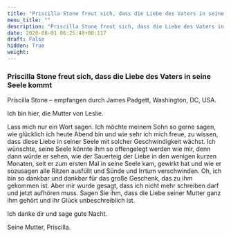 ```yaml
---
title: "Priscilla Stone freut sich, dass die Liebe des Vaters in seine Seele kommt"
menu_title: ""
description: "Priscilla Stone freut sich, dass die Liebe des Vaters in seine Seele kommt"
date: 2020-08-01 06:25:48+00:117
draft: False
hidden: True
weight:
---
```

### Priscilla Stone freut sich, dass die Liebe des Vaters in seine Seele kommt

Priscilla Stone – empfangen durch James Padgett, Washington, DC, USA.

Ich bin hier, die Mutter von Leslie.

Lass mich nur ein Wort sagen. Ich möchte meinem Sohn so gerne sagen, wie glücklich ich heute Abend bin und wie sehr ich mich freue, zu wissen, dass diese Liebe in seiner Seele mit solcher Geschwindigkeit wächst. Ich wünschte, seine Seele könnte ihm so offengelegt werden wie mir, denn dann würde er sehen, wie der Sauerteig der Liebe in den wenigen kurzen Monaten, seit er zum ersten Mal in seine Seele kam, gewirkt hat und wie er sozusagen alle Ritzen ausfüllt und Sünde und Irrtum verschwinden. Oh, ich bin so dankbar und dankbar für das große Geschenk, das zu ihm gekommen ist. Aber mir wurde gesagt, dass ich nicht mehr schreiben darf und jetzt aufhören muss. Sagen Sie ihm, dass die Liebe seiner Mutter ganz ihm gehört und ihr Glück unbeschreiblich ist.

Ich danke dir und sage gute Nacht.

Seine Mutter, Priscilla.
